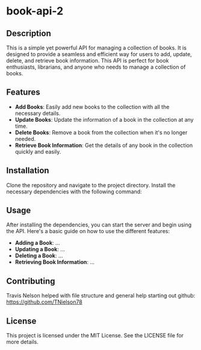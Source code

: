 # book-api-2

## Description

This is a simple yet powerful API for managing a collection of books. It is designed to provide a seamless and efficient way for users to add, update, delete, and retrieve book information. This API is perfect for book enthusiasts, librarians, and anyone who needs to manage a collection of books.

## Features

- **Add Books**: Easily add new books to the collection with all the necessary details.
- **Update Books**: Update the information of a book in the collection at any time.
- **Delete Books**: Remove a book from the collection when it's no longer needed.
- **Retrieve Book Information**: Get the details of any book in the collection quickly and easily.

## Installation

Clone the repository and navigate to the project directory. Install the necessary dependencies with the following command:

## Usage

After installing the dependencies, you can start the server and begin using the API. Here's a basic guide on how to use the different features:

- **Adding a Book**: ...
- **Updating a Book**: ...
- **Deleting a Book**: ...
- **Retrieving Book Information**: ...

## Contributing

Travis Nelson helped with file structure and general help starting out
github: https://github.com/TNielson78
## License

This project is licensed under the MIT License. See the LICENSE file for more details.
